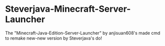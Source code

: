 # Steverjava-Minecraft-Server-Launcher
The "Minecraft-Java-Edition-Server-Launcher" by anjisuan608's made cmd to remake new-new version by Steverjava's do!
